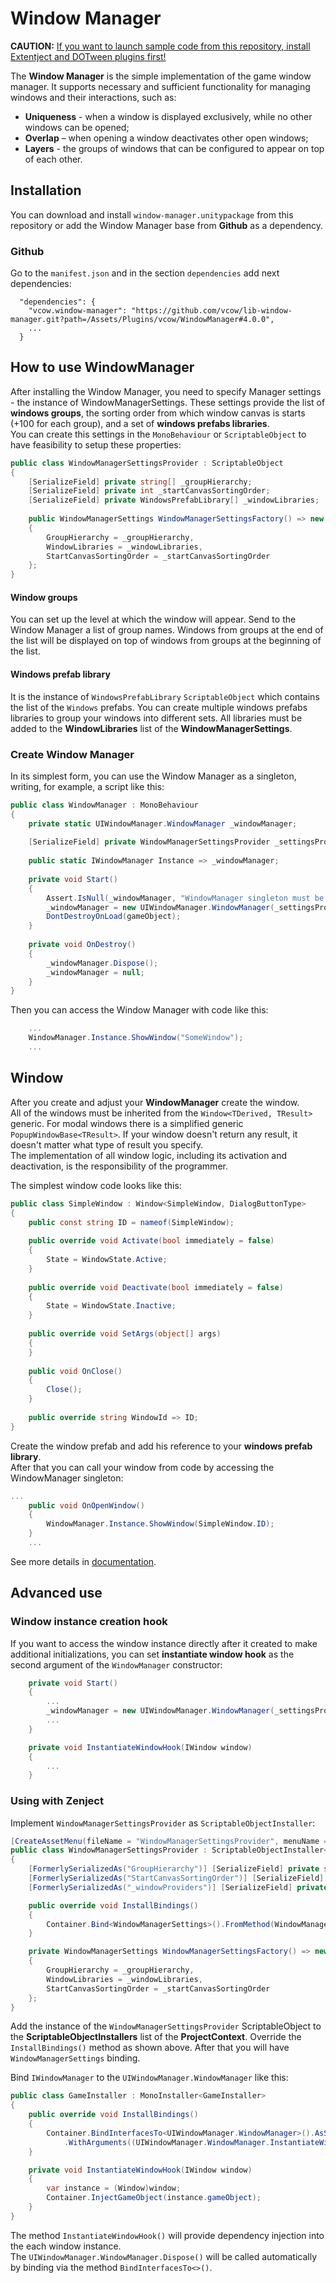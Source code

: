 # Window Manager

**CAUTION:** <u>If you want to launch sample code from this repository, install Extentject and DOTween plugins
first!</u>

The **Window Manager** is the simple implementation of the game window manager. It supports necessary and sufficient
functionality for managing windows and their interactions, such as:

* **Uniqueness** - when a window is displayed exclusively, while no other windows can be opened;
* **Overlap** – when opening a window deactivates other open windows;
* **Layers** - the groups of windows that can be configured to appear on top of each other.

## Installation

You can download and install <code>window-manager.unitypackage</code> from this repository or add the Window Manager
base from **Github** as a dependency.

### Github

Go to the <code>manifest.json</code> and in the section <code>dependencies</code> add next dependencies:

```
  "dependencies": {
    "vcow.window-manager": "https://github.com/vcow/lib-window-manager.git?path=/Assets/Plugins/vcow/WindowManager#4.0.0",
    ...
  }
```

## How to use WindowManager

After installing the Window Manager, you need to specify Manager settings - the instance of WindowManagerSettings. These
settings provide the list of **windows groups**, the sorting order from which window canvas is starts (+100 for each
group), and a set of **windows prefabs libraries**.<br/>
You can create this settings in the ```MonoBehaviour``` or ```ScriptableObject``` to have feasibility to setup these
properties:

```csharp
public class WindowManagerSettingsProvider : ScriptableObject
{
    [SerializeField] private string[] _groupHierarchy;
    [SerializeField] private int _startCanvasSortingOrder;
    [SerializeField] private WindowsPrefabLibrary[] _windowLibraries;
    
    public WindowManagerSettings WindowManagerSettingsFactory() => new WindowManagerSettings
    {
        GroupHierarchy = _groupHierarchy,
        WindowLibraries = _windowLibraries,
        StartCanvasSortingOrder = _startCanvasSortingOrder
    };
}
```

#### Window groups

You can set up the level at which the window will appear. Send to the Window Manager a list of group names. Windows from
groups at the end of the list will be displayed on top of windows from groups at the beginning of the list.

#### Windows prefab library

It is the instance of ```WindowsPrefabLibrary``` ```ScriptableObject``` which contains the list of the ```Windows```
prefabs. You can create multiple windows prefabs libraries to group your windows into different sets. All libraries must
be added to the **WindowLibraries** list of the **WindowManagerSettings**.

### Create Window Manager

In its simplest form, you can use the Window Manager as a singleton, writing, for example, a script like this:

```csharp
public class WindowManager : MonoBehaviour
{
    private static UIWindowManager.WindowManager _windowManager;
    
    [SerializeField] private WindowManagerSettingsProvider _settingsProvider;
    
    public static IWindowManager Instance => _windowManager;
    
    private void Start()
    {
        Assert.IsNull(_windowManager, "WindowManager singleton must be created once.");
        _windowManager = new UIWindowManager.WindowManager(_settingsProvider.WindowManagerSettingsFactory());
        DontDestroyOnLoad(gameObject);
    }
    
    private void OnDestroy()
    {
        _windowManager.Dispose();
        _windowManager = null;
    }
}
```

Then you can access the Window Manager with code like this:

```csharp
    ...
    WindowManager.Instance.ShowWindow("SomeWindow");
    ...
```

## Window

After you create and adjust your **WindowManager** create the window.<br/>
All of the windows must be inherited from the ```Window<TDerived, TResult>``` generic. For modal windows there is a
simplified generic ```PopupWindowBase<TResult>```. If your window doesn't return any result, it doesn't matter what type
of result you specify.<br/>
The implementation of all window logic, including its activation and deactivation, is the responsibility of the
programmer.<br/>

The simplest window code looks like this:

```csharp
public class SimpleWindow : Window<SimpleWindow, DialogButtonType>
{
    public const string ID = nameof(SimpleWindow);
    
    public override void Activate(bool immediately = false)
    {
        State = WindowState.Active;
    }
    
    public override void Deactivate(bool immediately = false)
    {
        State = WindowState.Inactive;
    }
    
    public override void SetArgs(object[] args)
    {
    }
    
    public void OnClose()
    {
        Close();
    }
    
    public override string WindowId => ID;
}
```

Create the window prefab and add his reference to your **windows prefab library**.<br/>
After that you can call your window from code by accessing the WindowManager singleton:

```csharp
...
    public void OnOpenWindow()
    {
        WindowManager.Instance.ShowWindow(SimpleWindow.ID);
    }
    ...
```

See more details in <a href="https://raw.githack.com/vcow/lib-window-manager/master/docs/html/namespaces.html">
documentation</a>.

## Advanced use

### Window instance creation hook

If you want to access the window instance directly after it created to make additional initializations, you can set **instantiate window hook** as the second argument of the ```WindowManager``` constructor:

```csharp
    private void Start()
    {
        ...
        _windowManager = new UIWindowManager.WindowManager(_settingsProvider.WindowManagerSettingsFactory(), InstantiateWindowHook);
        ...
    }

    private void InstantiateWindowHook(IWindow window)
    {
        ...
    }
```

### Using with Zenject

Implement ```WindowManagerSettingsProvider``` as ```ScriptableObjectInstaller```:
```csharp
[CreateAssetMenu(fileName = "WindowManagerSettingsProvider", menuName = "Window Manager/Window Manager Settings Provider")]
public class WindowManagerSettingsProvider : ScriptableObjectInstaller<WindowManagerSettingsProvider>
{
    [FormerlySerializedAs("GroupHierarchy")] [SerializeField] private string[] _groupHierarchy;
    [FormerlySerializedAs("StartCanvasSortingOrder")] [SerializeField] private int _startCanvasSortingOrder;
    [FormerlySerializedAs("_windowProviders")] [SerializeField] private WindowsPrefabLibrary[] _windowLibraries;

    public override void InstallBindings()
    {
        Container.Bind<WindowManagerSettings>().FromMethod(WindowManagerSettingsFactory).AsTransient();
    }

    private WindowManagerSettings WindowManagerSettingsFactory() => new WindowManagerSettings
    {
        GroupHierarchy = _groupHierarchy,
        WindowLibraries = _windowLibraries,
        StartCanvasSortingOrder = _startCanvasSortingOrder
    };
}
```
Add the instance of the ```WindowManagerSettingsProvider``` ScriptableObject to the **ScriptableObjectInstallers** list of the **ProjectContext**. Override the ```InstallBindings()``` method as shown above. After that you will have ```WindowManagerSettings``` binding.

Bind ```IWindowManager``` to the ```UIWindowManager.WindowManager``` like this:
```csharp
public class GameInstaller : MonoInstaller<GameInstaller>
{
    public override void InstallBindings()
    {
        Container.BindInterfacesTo<UIWindowManager.WindowManager>().AsSingle()
            .WithArguments((UIWindowManager.WindowManager.InstantiateWindowHook)InstantiateWindowHook);
    }

    private void InstantiateWindowHook(IWindow window)
    {
        var instance = (Window)window;
        Container.InjectGameObject(instance.gameObject);
    }
}
```
The method ```InstantiateWindowHook()``` will provide dependency injection into the each window instance.<br/>
The ```UIWindowManager.WindowManager.Dispose()``` will be called automatically by binding via the method ```BindInterfacesTo<>()```.